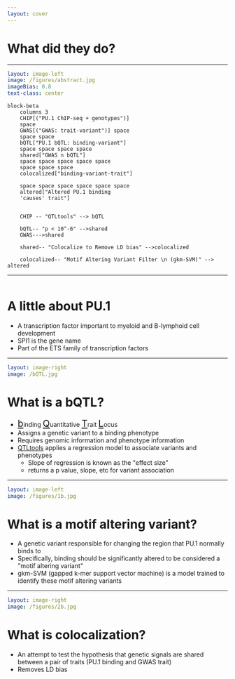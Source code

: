 ```yaml
---
layout: cover
---
```


# What did they do?

---

```yaml
layout: image-left
image: /figures/abstract.jpg
imageBias: 0.8
text-class: center
```

```mermaid {scale: 0.55}
block-beta
	columns 3
	CHIP[("PU.1 ChIP-seq + genotypes")]
	space
	GWAS[("GWAS: trait-variant")] space
	space space
	bQTL["PU.1 bQTL: binding-variant"]
	space space space space
	shared["GWAS ∩ bQTL"]
	space space space space space
	space space space
	colocalized["binding-variant-trait"]

    space space space space space space
    altered["Altered PU.1 binding
    'causes' trait"]


    CHIP -- "QTLtools" --> bQTL

    bQTL-- "p < 10^-6" -->shared
    GWAS--->shared

    shared-- "Colocalize to Remove LD bias" -->colocalized

    colocalized-- "Motif Altering Variant Filter \n (gkm-SVM)" --> altered

```

<!--
The flowchart on the right shows their protocol. They are very careful not to explicity
say that they directly show a causual relationship, but claim that it is more likely for the selected variants to be casual.
-->

---

```yaml

```

# A little about PU.1

- A transcription factor important to myeloid and B-lymphoid cell development
- SPI1 is the gene name
- Part of the ETS family of transcription factors

---

```yaml
layout: image-right
image: /bQTL.jpg
```

# What is a bQTL?

<v-clicks>

- <u style="font-size: 1.5em">b</u>inding <u style="font-size: 1.5em">Q</u>uantitative <u style="font-size: 1.5em">T</u>rait <u style="font-size: 1.5em">L</u>ocus
- Assigns a genetic variant to a binding phenotype
- Requires genomic information and phenotype information
- [QTLtools](https://qtltools.github.io/qtltools/) applies a regression model to associate variants and phenotypes
  - Slope of regression is known as the "effect size"
  - returns a p value, slope, etc for variant association

</v-clicks>

---

```yaml
layout: image-left
image: /figures/1b.jpg
```

# What is a motif altering variant?

<v-clicks>

- A genetic variant responsible for changing the region that PU.1 normally
  binds to
- Specifically, binding should be significantly altered to be considered a
  "motif altering variant"
- gkm-SVM (gapped k-mer support vector machine) is a model trained to identify
  these motif altering variants

</v-clicks>

<v-drag-arrow v-click color="red" pos="516,165,-99,26"/>
<v-drag-arrow v-click color="blue" pos="490,406,-110,-83"/>

---

```yaml
layout: image-right
image: /figures/2b.jpg
```

# What is colocalization?

<v-clicks>

- An attempt to test the hypothesis that genetic signals are shared between a pair of traits (PU.1 binding and GWAS trait)
- Removes LD bias

</v-clicks>
